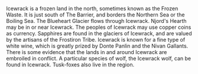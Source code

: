 Icewrack is a frozen land in the north, sometimes known as the Frozen Waste. It is just south of The Barrier, and borders the Northern Sea or the Boiling Sea. The Blueheart Glacier flows through Icewrack. Njord's Hearth may be in or near Icewrack.
The peoples of Icewrack may use copper coins as currency. Sapphires are found in the glaciers of Icewrack, and are valued by the artisans of the Frostiron Tribe.
Icewrack is known for a fine type of white wine, which is greatly prized by Donte Panlin and the Nivan Gallants.
There is some evidence that the lands in and around Icewrack are embroiled in conflict.
A particular species of wolf, the Icewrack wolf, can be found in Icewrack. Tusk-foxes also live in the region.
